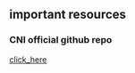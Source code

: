 ## important resources 

### CNI official github repo 

[click_here](https://github.com/containernetworking/cni)

